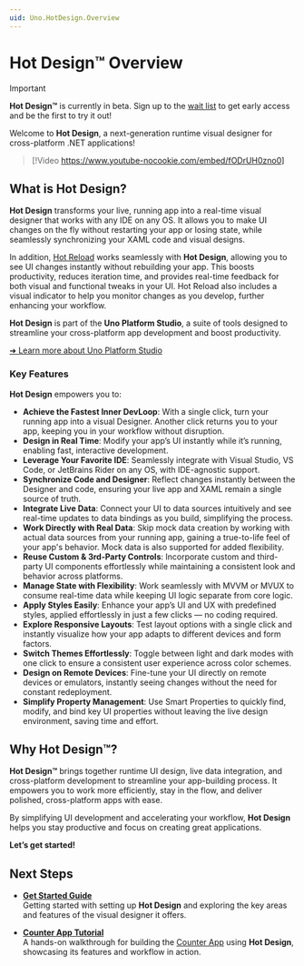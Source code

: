 ```yaml
---
uid: Uno.HotDesign.Overview
---
```


# Hot Design™ Overview

> [!IMPORTANT]
> **Hot Design™** is currently in beta. Sign up to the [wait list](https://platform.uno/waitlist/) to get early access and be the first to try it out!

Welcome to **Hot Design**, a next-generation runtime visual designer for cross-platform .NET applications!

> [!Video https://www.youtube-nocookie.com/embed/fODrUH0zno0]

## What is Hot Design?

**Hot Design** transforms your live, running app into a real-time visual designer that works with any IDE on any OS. It allows you to make UI changes on the fly without restarting your app or losing state, while seamlessly synchronizing your XAML code and visual designs.

In addition, [Hot Reload](xref:Uno.Features.HotReload) works seamlessly with **Hot Design**, allowing you to see UI changes instantly without rebuilding your app. This boosts productivity, reduces iteration time, and provides real-time feedback for both visual and functional tweaks in your UI. Hot Reload also includes a visual indicator to help you monitor changes as you develop, further enhancing your workflow.

**Hot Design** is part of the **Uno Platform Studio**, a suite of tools designed to streamline your cross-platform app development and boost productivity.

[➜ Learn more about Uno Platform Studio](xref:Uno.Platform.Studio.Overview)

### Key Features

**Hot Design** empowers you to:

- **Achieve the Fastest Inner DevLoop**: With a single click, turn your running app into a visual Designer. Another click returns you to your app, keeping you in your workflow without disruption.
- **Design in Real Time**: Modify your app’s UI instantly while it’s running, enabling fast, interactive development.
- **Leverage Your Favorite IDE**: Seamlessly integrate with Visual Studio, VS Code, or JetBrains Rider on any OS, with IDE-agnostic support.
- **Synchronize Code and Designer**: Reflect changes instantly between the Designer and code, ensuring your live app and XAML remain a single source of truth.
- **Integrate Live Data**: Connect your UI to data sources intuitively and see real-time updates to data bindings as you build, simplifying the process.
- **Work Directly with Real Data**: Skip mock data creation by working with actual data sources from your running app, gaining a true-to-life feel of your app's behavior. Mock data is also supported for added flexibility.
- **Reuse Custom & 3rd-Party Controls**: Incorporate custom and third-party UI components effortlessly while maintaining a consistent look and behavior across platforms.
- **Manage State with Flexibility**: Work seamlessly with MVVM or MVUX to consume real-time data while keeping UI logic separate from core logic.
- **Apply Styles Easily**: Enhance your app’s UI and UX with predefined styles, applied effortlessly in just a few clicks — no coding required.
- **Explore Responsive Layouts**: Test layout options with a single click and instantly visualize how your app adapts to different devices and form factors.
- **Switch Themes Effortlessly**: Toggle between light and dark modes with one click to ensure a consistent user experience across color schemes.
- **Design on Remote Devices**: Fine-tune your UI directly on remote devices or emulators, instantly seeing changes without the need for constant redeployment.
- **Simplify Property Management**: Use Smart Properties to quickly find, modify, and bind key UI properties without leaving the live design environment, saving time and effort.

## Why Hot Design™?

**Hot Design™** brings together runtime UI design, live data integration, and cross-platform development to streamline your app-building process. It empowers you to work more efficiently, stay in the flow, and deliver polished, cross-platform apps with ease.

By simplifying UI development and accelerating your workflow, **Hot Design** helps you stay productive and focus on creating great applications.

**Let’s get started!**

## Next Steps

- **[Get Started Guide](xref:Uno.HotDesign.GetStarted.Guide)**  
  Getting started with setting up **Hot Design** and exploring the key areas and features of the visual designer it offers.

- **[Counter App Tutorial](xref:Uno.HotDesign.GetStarted.CounterTutorial)**  
  A hands-on walkthrough for building the [Counter App](xref:Uno.Workshop.Counter) using **Hot Design**, showcasing its features and workflow in action.
